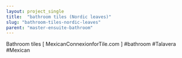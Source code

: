 ```yaml
---
layout: project_single
title:  "bathroom tiles (Nordic leaves)"
slug: "bathroom-tiles-nordic-leaves"
parent: "master-ensuite-bathroom"
---
```

Bathroom tiles [ MexicanConnexionforTile.com ] #bathroom #Talavera #Mexican